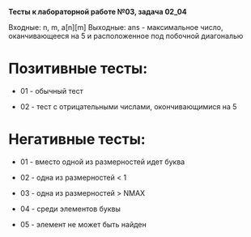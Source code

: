 **Тесты к лабораторной работе №03, задача 02_04**

Входные: n, m, a[n][m]
Выходные: ans - максимальное число, оканчивающееся на 5 и расположенное под
побочной диагональю

# Позитивные тесты:

* 01 - обычный тест

* 02 - тест с отрицательными числами, окончивающимися на 5

# Негативные тесты:

* 01 - вместо одной из размерностей идет буква

* 02 - одна из размерностей < 1

* 03 - одна из размерностей > NMAX

* 04 - среди элементов буквы

* 05 - элемент не может быть найден